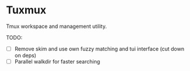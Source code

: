 # Tuxmux

Tmux workspace and management utility.

TODO:

- [ ] Remove skim and use own fuzzy matching and tui interface (cut down on deps)
- [ ] Parallel walkdir for faster searching
